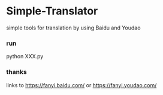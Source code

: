 # Simple-Translator
simple tools for translation by using Baidu and Youdao
### run 
python XXX.py  
### thanks
links to https://fanyi.baidu.com/ or https://fanyi.youdao.com/
